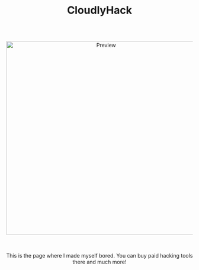 # <h1 align="center">CloudlyHack</h1>
  <br/>
  <br/>
  <p align="center">
  <img alt="Preview" width="524" alt="Hero image" src="https://user-images.githubusercontent.com/80784394/146678450-afc20a5f-d06c-450a-8476-b2a46bed43bb.jpg"/>
  <br/>
  <p align="center">
<p align="center">
  <br/>
  <br/>This is the page where I made myself bored. 
  You can buy paid hacking tools there and much more!  <br/>
